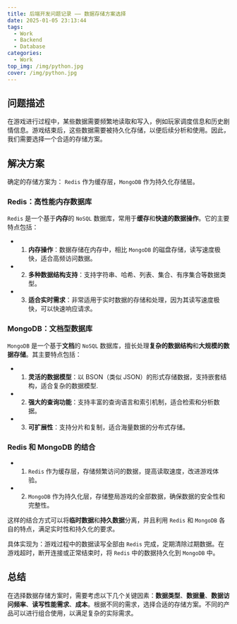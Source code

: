 ```yaml
---
title: 后端开发问题记录 —— 数据存储方案选择
date: 2025-01-05 23:13:44
tags:
  - Work
  - Backend
  - Database
categories:
  - Work
top_img: /img/python.jpg
cover: /img/python.jpg
---
```


## 问题描述

在游戏进行过程中，某些数据需要频繁地读取和写入，例如玩家调度信息和历史剧情信息。游戏结束后，这些数据需要被持久化存储，以便后续分析和使用。因此，我们需要选择一个合适的存储方案。

## 解决方案

确定的存储方案为： `Redis` 作为缓存层，`MongoDB` 作为持久化存储层。

### Redis：高性能内存数据库

`Redis` 是一个基于**内存**的 `NoSQL` 数据库，常用于**缓存**和**快速的数据操作**。它的主要特点包括：

- 1. **内存操作**：数据存储在内存中，相比 `MongoDB` 的磁盘存储，读写速度极快，适合高频访问数据。
- 2. **多种数据结构支持**：支持字符串、哈希、列表、集合、有序集合等数据类型。
- 3. **适合实时需求**：非常适用于实时数据的存储和处理，因为其读写速度极快，可以快速响应请求。

### MongoDB：文档型数据库

`MongoDB` 是一个基于**文档**的 `NoSQL` 数据库，擅长处理**复杂的数据结构**和**大规模的数据存储**。其主要特点包括：

- 1. **灵活的数据模型**：以 BSON（类似 JSON）的形式存储数据，支持嵌套结构，适合复杂的数据模型.
- 2. **强大的查询功能**：支持丰富的查询语言和索引机制，适合检索和分析数据。
- 3. **可扩展性**：支持分片和复制，适合海量数据的分布式存储。

### Redis 和 MongoDB 的结合

- 1. `Redis` 作为缓存层，存储频繁访问的数据，提高读取速度，改进游戏体验。
- 2. `MongoDB` 作为持久化层，存储整局游戏的全部数据，确保数据的安全性和完整性。

这样的结合方式可以将**临时数据**和**持久数据**分离，并且利用 `Redis` 和 `MongoDB` 各自的特点，满足实时性和持久化的要求。

具体实现为：游戏过程中的数据读写全部由 `Redis` 完成，定期清除过期数据。在游戏超时，断开连接或正常结束时，将 `Redis` 中的数据持久化到 `MongoDB` 中。

## 总结

在选择数据存储方案时，需要考虑以下几个关键因素：**数据类型**、**数据量**、**数据访问频率**、**读写性能需求**、**成本**。根据不同的需求，选择合适的存储方案。不同的产品可以进行组合使用，以满足复杂的实际需求。
